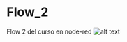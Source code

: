# Flow_2
Flow 2 del curso en node-red
![alt text]([http://url/to/img.png](https://github.com/raymundosoto/Flow_2/blob/main/Captura.JPG))
